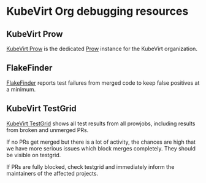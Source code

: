 # KubeVirt Org debugging resources

## KubeVirt Prow

[KubeVirt Prow] is the dedicated [Prow](https://docs.prow.k8s.io/docs/overview/) instance for the KubeVirt organization.

## FlakeFinder

[FlakeFinder] reports test failures from merged code to keep false positives at a minimum.

## KubeVirt TestGrid

[KubeVirt TestGrid] shows all test results from all prowjobs, including results from broken and unmerged PRs.

If no PRs get merged but there is a lot of activity, the chances are high that we have more serious issues which block merges completely. They should be visible on testgrid.

If PRs are fully blocked, check testgrid and immediately inform the maintainers of the affected projects.

[FlakeFinder]: flakefinder.md
[KubeVirt Prow]: prow.md
[KubeVirt TestGrid]: https://testgrid.k8s.io/kubevirt
